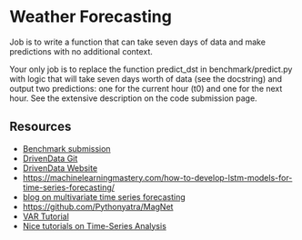 # Weather Forecasting

Job is to write a function that can take seven days of data and make predictions with no additional context.

Your only job is to replace the function predict_dst in benchmark/predict.py with logic that will take seven days worth of data (see the docstring) and output two predictions: one for the current hour (t0) and one for the next hour. See the extensive description on the code submission page.


## Resources
- [Benchmark submission](https://www.drivendata.co/blog/model-geomagnetic-field-benchmark/)
- [DrivenData Git](https://github.com/drivendataorg/noaa-runtime)
- [DrivenData Website](https://www.drivendata.org/competitions/73/noaa-magnetic-forecasting/?fbclid=IwAR3lxCtsCLppvv9ooV36QJCWkP4_g8UT6MwX-TVllWSPQ97zlzEKQpSceHI)
- https://machinelearningmastery.com/how-to-develop-lstm-models-for-time-series-forecasting/ 
- [blog on multivariate time series forecasting](https://towardsdatascience.com/simple-multivariate-time-series-forecasting-7fa0e05579b2)
- https://github.com/Pythonyatra/MagNet
- [VAR Tutorial](https://www.machinelearningplus.com/time-series/vector-autoregression-examples-python/)
- [Nice tutorials on Time-Series Analysis](https://www.machinelearningplus.com/time-series/)
